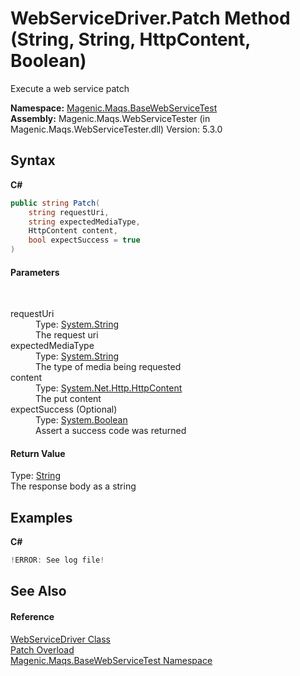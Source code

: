# WebServiceDriver.Patch Method (String, String, HttpContent, Boolean)
 

Execute a web service patch

**Namespace:**&nbsp;<a href="MAQS_5/WebServices_AUTOGENERATED/Magenic-Maqs-BaseWebServiceTest_Namespace">Magenic.Maqs.BaseWebServiceTest</a><br />**Assembly:**&nbsp;Magenic.Maqs.WebServiceTester (in Magenic.Maqs.WebServiceTester.dll) Version: 5.3.0

## Syntax

**C#**<br />
``` C#
public string Patch(
	string requestUri,
	string expectedMediaType,
	HttpContent content,
	bool expectSuccess = true
)
```


#### Parameters
&nbsp;<dl><dt>requestUri</dt><dd>Type: <a href="http://msdn2.microsoft.com/en-us/library/s1wwdcbf" target="_blank">System.String</a><br />The request uri</dd><dt>expectedMediaType</dt><dd>Type: <a href="http://msdn2.microsoft.com/en-us/library/s1wwdcbf" target="_blank">System.String</a><br />The type of media being requested</dd><dt>content</dt><dd>Type: <a href="http://msdn2.microsoft.com/en-us/library/hh193687" target="_blank">System.Net.Http.HttpContent</a><br />The put content</dd><dt>expectSuccess (Optional)</dt><dd>Type: <a href="http://msdn2.microsoft.com/en-us/library/a28wyd50" target="_blank">System.Boolean</a><br />Assert a success code was returned</dd></dl>

#### Return Value
Type: <a href="http://msdn2.microsoft.com/en-us/library/s1wwdcbf" target="_blank">String</a><br />The response body as a string

## Examples

**C#**<br />
``` C#
!ERROR: See log file!
```


## See Also


#### Reference
<a href="MAQS_5/WebServices_AUTOGENERATED/WebServiceDriver_Class">WebServiceDriver Class</a><br /><a href="MAQS_5/WebServices_AUTOGENERATED/WebServiceDriver-Patch_Method">Patch Overload</a><br /><a href="MAQS_5/WebServices_AUTOGENERATED/Magenic-Maqs-BaseWebServiceTest_Namespace">Magenic.Maqs.BaseWebServiceTest Namespace</a><br />